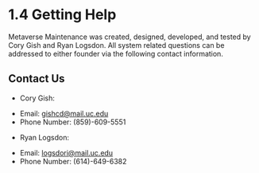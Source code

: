 # 1.4 Getting Help

Metaverse Maintenance was created, designed, developed, and tested by Cory Gish and Ryan Logsdon. All system related questions can be addressed to either founder via the following contact information.
## Contact Us
* Cory Gish:
- Email: gishcd@mail.uc.edu
- Phone Number: (859)-609-5551

* Ryan Logsdon: 
- Email: logsdori@mail.uc.edu
- Phone Number: (614)-649-6382
